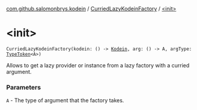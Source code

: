 [com.github.salomonbrys.kodein](../index.md) / [CurriedLazyKodeinFactory](index.md) / [&lt;init&gt;](.)

# &lt;init&gt;

`CurriedLazyKodeinFactory(kodein: () -> `[`Kodein`](../-kodein/index.md)`, arg: () -> A, argType: `[`TypeToken`](../-type-token/index.md)`<A>)`

Allows to get a lazy provider or instance from a lazy factory with a curried argument.

### Parameters

`A` - The type of argument that the factory takes.
